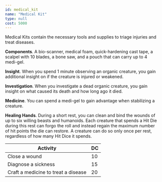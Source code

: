 ```yaml
---
id: medical_kit
name: "Medical Kit"
type: null
cost: 5000
---
```


Medical Kits contain the necessary tools and supplies to triage injuries and treat diseases.

__Components__. A bio-scanner, medical foam, quick-hardening cast tape, a scalpel with 10 blades, a bone saw,
and a pouch that can carry up to 4 medi-gel.

__Insight__. When you spend 1 minute observing an organic creature, you gain additional insight on if the creature is injured or weakened.

__Investigation__. When you investigate a dead organic creature, you gain insight on what caused its death and how long ago it died.

__Medicine__. You can spend a medi-gel to gain advantage when stabilizing a creature.

__Healing Hands__. During a short rest, you can clean and bind the wounds of up to six willing beasts and humanoids.
Each creature that spends a Hit Die during this rest can forgo the roll and instead regain the maximum number of hit points the die can restore.
A creature can do so only once per rest, regardless of how many Hit Dice it spends.

Activity | DC
--- | ---
Close a wound | 10
Diagnose a sickness | 15
Craft a medicine to treat a disease | 20